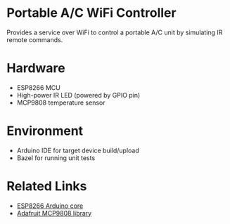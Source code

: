 # Portable A/C WiFi Controller
Provides a service over WiFi to control a portable A/C unit by simulating IR remote commands.

# Hardware
* ESP8266 MCU
* High-power IR LED (powered by GPIO pin)
* MCP9808 temperature sensor

# Environment
* Arduino IDE for target device build/upload
* Bazel for running unit tests

# Related Links
* [ESP8266 Arduino core](https://github.com/esp8266/Arduino)
* [Adafruit MCP9808 library](https://github.com/adafruit/Adafruit_MCP9808_Library)
